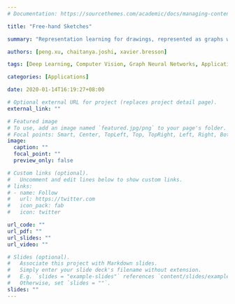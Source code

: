 ```yaml
---
# Documentation: https://sourcethemes.com/academic/docs/managing-content/

title: "Free-hand Sketches"

summary: "Representation learning for drawings, represented as graphs with geometric and temporal information."

authors: [peng.xu, chaitanya.joshi, xavier.bresson]

tags: [Deep Learning, Computer Vision, Graph Neural Networks, Applications, Sketches]

categories: [Applications]

date: 2020-01-14T16:19:27+08:00

# Optional external URL for project (replaces project detail page).
external_link: ""

# Featured image
# To use, add an image named `featured.jpg/png` to your page's folder.
# Focal points: Smart, Center, TopLeft, Top, TopRight, Left, Right, BottomLeft, Bottom, BottomRight.
image:
  caption: ""
  focal_point: ""
  preview_only: false

# Custom links (optional).
#   Uncomment and edit lines below to show custom links.
# links:
# - name: Follow
#   url: https://twitter.com
#   icon_pack: fab
#   icon: twitter

url_code: ""
url_pdf: ""
url_slides: ""
url_video: ""

# Slides (optional).
#   Associate this project with Markdown slides.
#   Simply enter your slide deck's filename without extension.
#   E.g. `slides = "example-slides"` references `content/slides/example-slides.md`.
#   Otherwise, set `slides = ""`.
slides: ""
---
```


